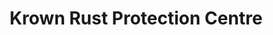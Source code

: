 ---
title: "Krown Rust Protection Centre"
url: /brampton/krown-rust-protection-centre/
shop: shop
---